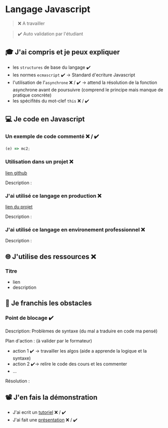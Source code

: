 # Langage Javascript

> ❌ A travailler

> ✔️ Auto validation par l'étudiant

## 🎓 J'ai compris et je peux expliquer

- les `structures` de base du langage  ✔️
- les normes `ecmascript`  ✔️ -> Standard d'ecriture Javascript
- l'utilisation de l'`asynchrone` ❌ / ✔️ -> attend la résolution de la fonction asynchrone avant de poursuivre (comprend le principe mais manque de pratique concrète)
- les spécifités du mot-clef `this` ❌ / ✔️

## 💻 Je code en Javascript

### Un exemple de code commenté ❌ / ✔️

```javascript
(e) => mc2;
```

### Utilisation dans un projet ❌ 

[lien github](...)

Description :

### J'ai utilisé ce langage en production ❌ 

[lien du projet](...)

Description :

### J'ai utilisé ce langage en environement professionnel ❌ 

Description :

## 🌐 J'utilise des ressources ❌

### Titre

- lien
- description

## 🚧 Je franchis les obstacles

### Point de blocage  ✔️

Description: Problèmes de syntaxe (du mal a traduire en code ma pensé)

Plan d'action : (à valider par le formateur)

- action 1  ✔️ -> travailler les algos (aide a apprende la logique et la syntaxe)
- action 2  ✔️-> relire le code des cours et les commenter
- ...

Résolution :

## 📽️ J'en fais la démonstration

- J'ai ecrit un [tutoriel](...) ❌ / ✔️
- J'ai fait une [présentation](...) ❌ / ✔️

